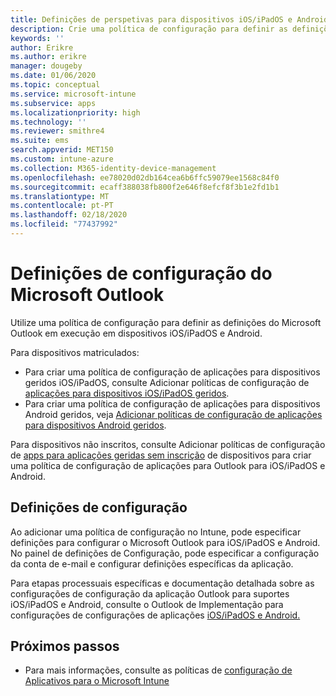 ```yaml
---
title: Definições de perspetivas para dispositivos iOS/iPadOS e Android no Microsoft Intune
description: Crie uma política de configuração para definir as definições do Microsoft Outlook em execução em dispositivos iOS/iPadOS e Android.
keywords: ''
author: Erikre
ms.author: erikre
manager: dougeby
ms.date: 01/06/2020
ms.topic: conceptual
ms.service: microsoft-intune
ms.subservice: apps
ms.localizationpriority: high
ms.technology: ''
ms.reviewer: smithre4
ms.suite: ems
search.appverid: MET150
ms.custom: intune-azure
ms.collection: M365-identity-device-management
ms.openlocfilehash: ee78020d02db164cea6b6ffc59079ee1568c84f0
ms.sourcegitcommit: ecaff388038fb800f2e646f8efcf8f3b1e2fd1b1
ms.translationtype: MT
ms.contentlocale: pt-PT
ms.lasthandoff: 02/18/2020
ms.locfileid: "77437992"
---
```

# <a name="microsoft-outlook-configuration-settings"></a>Definições de configuração do Microsoft Outlook 

Utilize uma política de configuração para definir as definições do Microsoft Outlook em execução em dispositivos iOS/iPadOS e Android. 

Para dispositivos matriculados:
- Para criar uma política de configuração de aplicações para dispositivos geridos iOS/iPadOS, consulte Adicionar políticas de configuração de [aplicações para dispositivos iOS/iPadOS geridos](app-configuration-policies-use-ios.md). 
- Para criar uma política de configuração de aplicações para dispositivos Android geridos, veja [Adicionar políticas de configuração de aplicações para dispositivos Android geridos](app-configuration-policies-use-android.md). 

Para dispositivos não inscritos, consulte Adicionar políticas de configuração de [apps para aplicações geridas sem inscrição](app-configuration-policies-managed-app.md) de dispositivos para criar uma política de configuração de aplicações para Outlook para iOS/iPadOS e Android.

## <a name="configuration-settings"></a>Definições de configuração

Ao adicionar uma política de configuração no Intune, pode especificar definições para configurar o Microsoft Outlook para iOS/iPadOS e Android. No painel de definições de Configuração, pode especificar a configuração da conta de e-mail e configurar definições específicas da aplicação.

Para etapas processuais específicas e documentação detalhada sobre as configurações de configuração da aplicação Outlook para suportes iOS/iPadOS e Android, consulte o Outlook de Implementação para configurações de configurações de aplicações [iOS/iPadOS e Android.](https://docs.microsoft.com/exchange/clients-and-mobile-in-exchange-online/outlook-for-ios-and-android/outlook-for-ios-and-android-configuration-with-microsoft-intune)

## <a name="next-steps"></a>Próximos passos

- Para mais informações, consulte as políticas de [configuração de Aplicativos para o Microsoft Intune](app-configuration-policies-overview.md)
